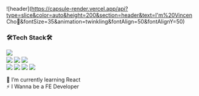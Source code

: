 ![header](https://capsule-render.vercel.app/api?type=slice&color=auto&height=200&section=header&text=I'm%20Vincen Cho👋&fontSize=35&animation=twinkling&fontAlign=50&fontAlignY=50)
<p align="center">
<div width><h3>🛠Tech Stack🛠</h3><p><img src="https://img.shields.io/badge/Python-3766AB?style=flat-square&logo=Python&logoColor=white"/>&nbsp;<br/><img src="https://img.shields.io/badge/HTML5-E34F26?style=flat-square&logo=HTML5&logoColor=white"/>&nbsp;<img src="https://img.shields.io/badge/CSS3-1572B6?style=flat-square&logo=CSS3&logoColor=white"/>&nbsp;<img src="https://img.shields.io/badge/JavaScript-F7DF1E?style=flat-square&logo=JavaScript&logoColor=white"/>&nbsp;<br/><img src="https://img.shields.io/badge/React-61DAFB?style=flat-square&logo=React&logoColor=white"/>&nbsp;<img src="https://img.shields.io/badge/TypeScript-3178C6?style=flat-square&logo=TypeScript&logoColor=white"/>&nbsp;<img src="https://img.shields.io/badge/GitHub-181717?style=flat-square&logo=GitHub&logoColor=white"/>&nbsp;<img src="https://img.shields.io/badge/NPM-CB3837?style=flat-square&logo=NPM&logoColor=white"/>&nbsp;</p>🌱 I’m currently learning React<br>⚡ I Wanna be a FE Developer</div>




<!--
**cjy0019/cjy0019** is a ✨ _special_ ✨ repository because its `README.md` (this file) appears on your GitHub profile.

Here are some ideas to get you started:

- 🔭 I’m currently working on ...
- 🌱 I’m currently learning ...
- 👯 I’m looking to collaborate on ...
- 🤔 I’m looking for help with ...
- 💬 Ask me about ...
- 📫 How to reach me: ...
- 😄 Pronouns: ...
- ⚡ Fun fact: ...
-->
